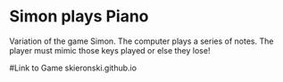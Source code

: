# Simon plays Piano
Variation of the game Simon. The computer plays a series of notes. The player must mimic those keys played or else they lose!

#Link to Game
skieronski.github.io
